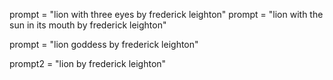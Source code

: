 prompt = "lion with three eyes by frederick leighton"
prompt = "lion with the sun in its mouth by frederick leighton"


prompt = "lion goddess by frederick leighton"

prompt2 = "lion by frederick leighton"


